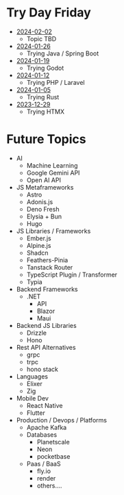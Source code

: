 # Try Day Friday

* [2024-02-02](./2024-02-02/)
  * Topic TBD
* [2024-01-26](./2024-01-26/)
  * Trying Java / Spring Boot
* [2024-01-19](./2024-01-19/)
  * Trying Godot
* [2024-01-12](./2024-01-12/)
  * Trying PHP / Laravel
* [2024-01-05](./2024-01-05/)
  * Trying Rust
* [2023-12-29](./2023-12-29/)
  * Trying HTMX

# Future Topics

* AI
  * Machine Learning
  * Google Gemini API
  * Open AI API
* JS Metaframeworks
  * Astro
  * Adonis.js
  * Deno Fresh
  * Elysia + Bun
  * Hugo
* JS Libraries / Frameworks
  * Ember.js
  * Alpine.js
  * Shadcn
  * Feathers-Pinia
  * Tanstack Router
  * TypeScript Plugin / Transformer
  * Typia
* Backend Frameworks
  * .NET
    * API
    * Blazor
    * Maui
* Backend JS Libraries
  * Drizzle
  * Hono
* Rest API Alternatives
  * grpc
  * trpc
  * hono stack
* Languages  
  * Elixer
  * Zig
* Mobile Dev
  * React Native
  * Flutter
* Production / Devops / Platforms
  * Apache Kafka
  * Databases
    * Planetscale
    * Neon
    * pocketbase
  * Paas / BaaS
    * fly.io
    * render
    * others....
